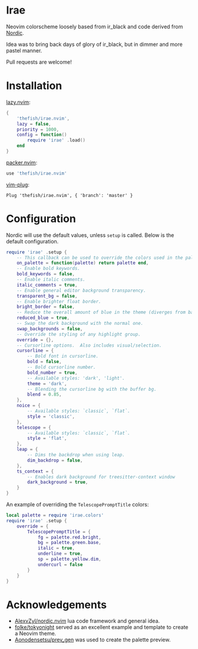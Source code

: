 # Irae

Neovim colorscheme loosely based from ir_black and code derived from [Nordic](https://github.com/AlexvZyl/nordic.nvim).

Idea was to bring back days of glory of ir_black, but in dimmer and more pastel manner.

Pull requests are welcome!

# Installation

[lazy.nvim](https://github.com/folke/lazy.nvim):

```lua
{
    'thefish/irae.nvim',
    lazy = false,
    priority = 1000,
    config = function()
        require 'irae' .load()
    end
}
```

[packer.nvim](https://github.com/wbthomason/packer.nvim):

```lua
use 'thefish/irae.nvim'
```


[vim-plug](https://github.com/junegunn/vim-plug):

```vim
Plug 'thefish/irae.nvim', { 'branch': 'master' }
```


# Configuration

Nordic will use the default values, unless `setup` is called. Below is the default configuration.

```lua
require 'irae' .setup {
    -- This callback can be used to override the colors used in the palette.
    on_palette = function(palette) return palette end,
    -- Enable bold keywords.
    bold_keywords = false,
    -- Enable italic comments.
    italic_comments = true,
    -- Enable general editor background transparency.
    transparent_bg = false,
    -- Enable brighter float border.
    bright_border = false,
    -- Reduce the overall amount of blue in the theme (diverges from base Nord).
    reduced_blue = true,
    -- Swap the dark background with the normal one.
    swap_backgrounds = false,
    -- Override the styling of any highlight group.
    override = {},
    -- Cursorline options.  Also includes visual/selection.
    cursorline = {
        -- Bold font in cursorline.
        bold = false,
        -- Bold cursorline number.
        bold_number = true,
        -- Available styles: 'dark', 'light'.
        theme = 'dark',
        -- Blending the cursorline bg with the buffer bg.
        blend = 0.85,
    },
    noice = {
        -- Available styles: `classic`, `flat`.
        style = 'classic',
    },
    telescope = {
        -- Available styles: `classic`, `flat`.
        style = 'flat',
    },
    leap = {
        -- Dims the backdrop when using leap.
        dim_backdrop = false,
    },
    ts_context = {
        -- Enables dark background for treesitter-context window
        dark_background = true,
    }
}
```

An example of overriding the `TelescopePromptTitle` colors:

```lua
local palette = require 'irae.colors'
require 'irae' .setup {
    override = {
        TelescopePromptTitle = {
            fg = palette.red.bright,
            bg = palette.green.base,
            italic = true,
            underline = true,
            sp = palette.yellow.dim,
            undercurl = false
        }
    }
}
```

# Acknowledgements

- [AlexvZyl/nordic.nvim](https://github.com/AlexvZyl/nordic.nvim) lua code framework and general idea.
- [folke/tokyonight](https://github.com/folke/tokyonight.nvim) served as an excellent example and template to create a Neovim theme.
- [Aonodensetsu/prev_gen](https://github.com/Aonodensetsu/prev_gen) was used to create the palette preview.

